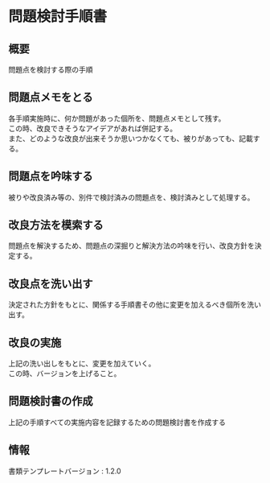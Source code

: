 # 問題検討手順書

## 概要
問題点を検討する際の手順

## 問題点メモをとる
各手順実施時に、何か問題があった個所を、問題点メモとして残す。  
この時、改良できそうなアイデアがあれば併記する。  
また、どのような改良が出来そうか思いつかなくても、被りがあっても、記載する。

## 問題点を吟味する
被りや改良済み等の、別件で検討済みの問題点を、検討済みとして処理する。

## 改良方法を模索する
問題点を解決するため、問題点の深掘りと解決方法の吟味を行い、改良方針を決定する。

## 改良点を洗い出す
決定された方針をもとに、関係する手順書その他に変更を加えるべき個所を洗い出す。

## 改良の実施
上記の洗い出しをもとに、変更を加えていく。  
この時、バージョンを上げること。

## 問題検討書の作成
上記の手順すべての実施内容を記録するための問題検討書を作成する

## 情報
書類テンプレートバージョン : 1.2.0

